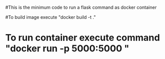 #This is the minimum code to run a flask command as docker container

#To build image execute "docker build -t <imagename> ."

# To run container execute command "docker run -p 5000:5000 <imagename>"
